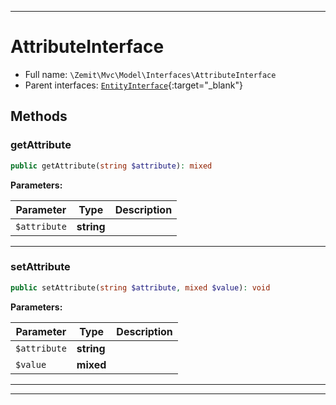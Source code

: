 ***

# AttributeInterface





* Full name: `\Zemit\Mvc\Model\Interfaces\AttributeInterface`
* Parent interfaces: [`EntityInterface`](https://docs.phalcon.io/latest/api/){:target="_blank"}


## Methods


### getAttribute



```php
public getAttribute(string $attribute): mixed
```








**Parameters:**

| Parameter | Type | Description |
|-----------|------|-------------|
| `$attribute` | **string** |  |





***

### setAttribute



```php
public setAttribute(string $attribute, mixed $value): void
```








**Parameters:**

| Parameter | Type | Description |
|-----------|------|-------------|
| `$attribute` | **string** |  |
| `$value` | **mixed** |  |





***


***
